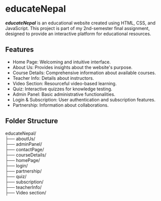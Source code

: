 <h1>educateNepal</h1>

<b><i>educateNepal</i></b> is an educational website created using HTML, CSS, and JavaScript. This project is part of my 2nd-semester final assignment, designed to provide an interactive platform for educational resources.
<br>

<h2>Features</h2>

- Home Page: Welcoming and intuitive interface.
- About Us: Provides insights about the website's purpose.
- Course Details: Comprehensive information about available courses.
- Teacher Info: Details about instructors.
- Video Section: Resourceful video-based learning.
- Quiz: Interactive quizzes for knowledge testing.
- Admin Panel: Basic administrative functionalities.
- Login & Subscription: User authentication and subscription features.
- Partnership: Information about collaborations.

<h2>Folder Structure</h2>
educateNepal/ <br>
├── aboutUs/           <br>
├── adminPanel/         <br>
├── contactPage/       <br>
├── courseDetails/      <br>
├── homePage/           <br>
├── login/              <br>
├── partnership/         <br>
├── quiz/           <br>
├── subscription/        <br>
├── teacherInfo/      <br>
├── Video section/     <br>
